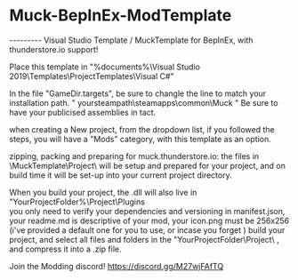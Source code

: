 # Muck-BepInEx-ModTemplate


--------- Visual Studio Template / MuckTemplate for BepInEx, with thunderstore.io support!

Place this template in "%documents%\Visual Studio 2019\Templates\ProjectTemplates\Visual C#\"

In the file "GameDir.targets", be sure to changle the line to match your installation path. " <GameDir>yoursteampath\steamapps\common\Muck</GameDir> "
Be sure to have your publicised assemblies in tact.

when creating a New project, from the dropdown list, if you followed the steps, you will have a "Mods" category, with this template as an option.

zipping, packing and preparing for muck.thunderstore.io:
the files in \MuckTemplate\Project\ will be setup and prepared for your project, and on build time it will be set-up into your current project directory.

When you build your project, the .dll will also live in "YourProjectFolder%\Project\Plugins\
you only need to verify your dependencies and versioning in manifest.json, your readme.md is descriptive of your mod, your icon.png must be 256x256 (i've provided a default one for you to use, or incase you forget )
build your project, and select all files and folders in the "YourProjectFolder\Project\ , and compress it into a .zip file.

Join the Modding discord! https://discord.gg/M27wjFAfTQ
